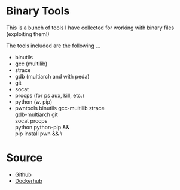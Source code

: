 # Binary Tools
This is a bunch of tools I have collected for working with binary files (exploiting them!)

The tools included are the following ...

- binutils
- gcc (multilib)
- strace
- gdb (multiarch and with peda)
- git
- socat
- procps (for ps aux, kill, etc.)
- python (w. pip)
- pwntools
    binutils gcc-multilib strace \
    gdb-multiarch git \
    socat procps \
    python python-pip && \
    pip install pwn && \

# Source
- [Github](https://github.com/eyJhb/docker-images/tree/master/tools/binary)
- [Dockerhub](https://hub.docker.com/r/eyjhb/binary/)
